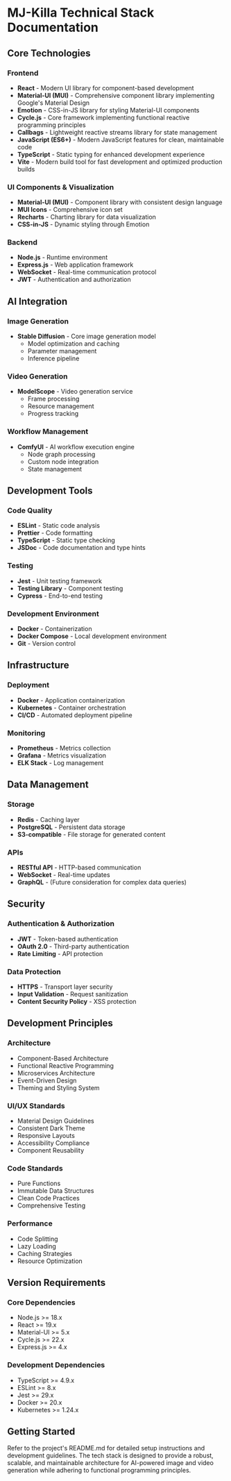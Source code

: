 # MJ-Killa Technical Stack Documentation

## Core Technologies

### Frontend
- **React** - Modern UI library for component-based development
- **Material-UI (MUI)** - Comprehensive component library implementing Google's Material Design
- **Emotion** - CSS-in-JS library for styling Material-UI components
- **Cycle.js** - Core framework implementing functional reactive programming principles
- **Callbags** - Lightweight reactive streams library for state management
- **JavaScript (ES6+)** - Modern JavaScript features for clean, maintainable code
- **TypeScript** - Static typing for enhanced development experience
- **Vite** - Modern build tool for fast development and optimized production builds

### UI Components & Visualization
- **Material-UI (MUI)** - Component library with consistent design language
- **MUI Icons** - Comprehensive icon set
- **Recharts** - Charting library for data visualization
- **CSS-in-JS** - Dynamic styling through Emotion

### Backend
- **Node.js** - Runtime environment
- **Express.js** - Web application framework
- **WebSocket** - Real-time communication protocol
- **JWT** - Authentication and authorization

## AI Integration

### Image Generation
- **Stable Diffusion** - Core image generation model
  - Model optimization and caching
  - Parameter management
  - Inference pipeline

### Video Generation
- **ModelScope** - Video generation service
  - Frame processing
  - Resource management
  - Progress tracking

### Workflow Management
- **ComfyUI** - AI workflow execution engine
  - Node graph processing
  - Custom node integration
  - State management

## Development Tools

### Code Quality
- **ESLint** - Static code analysis
- **Prettier** - Code formatting
- **TypeScript** - Static type checking
- **JSDoc** - Code documentation and type hints

### Testing
- **Jest** - Unit testing framework
- **Testing Library** - Component testing
- **Cypress** - End-to-end testing

### Development Environment
- **Docker** - Containerization
- **Docker Compose** - Local development environment
- **Git** - Version control

## Infrastructure

### Deployment
- **Docker** - Application containerization
- **Kubernetes** - Container orchestration
- **CI/CD** - Automated deployment pipeline

### Monitoring
- **Prometheus** - Metrics collection
- **Grafana** - Metrics visualization
- **ELK Stack** - Log management

## Data Management

### Storage
- **Redis** - Caching layer
- **PostgreSQL** - Persistent data storage
- **S3-compatible** - File storage for generated content

### APIs
- **RESTful API** - HTTP-based communication
- **WebSocket** - Real-time updates
- **GraphQL** - (Future consideration for complex data queries)

## Security

### Authentication & Authorization
- **JWT** - Token-based authentication
- **OAuth 2.0** - Third-party authentication
- **Rate Limiting** - API protection

### Data Protection
- **HTTPS** - Transport layer security
- **Input Validation** - Request sanitization
- **Content Security Policy** - XSS protection

## Development Principles

### Architecture
- Component-Based Architecture
- Functional Reactive Programming
- Microservices Architecture
- Event-Driven Design
- Theming and Styling System

### UI/UX Standards
- Material Design Guidelines
- Consistent Dark Theme
- Responsive Layouts
- Accessibility Compliance
- Component Reusability

### Code Standards
- Pure Functions
- Immutable Data Structures
- Clean Code Practices
- Comprehensive Testing

### Performance
- Code Splitting
- Lazy Loading
- Caching Strategies
- Resource Optimization

## Version Requirements

### Core Dependencies
- Node.js >= 18.x
- React >= 19.x
- Material-UI >= 5.x
- Cycle.js >= 22.x
- Express.js >= 4.x

### Development Dependencies
- TypeScript >= 4.9.x
- ESLint >= 8.x
- Jest >= 29.x
- Docker >= 20.x
- Kubernetes >= 1.24.x

## Getting Started

Refer to the project's README.md for detailed setup instructions and development guidelines. The tech stack is designed to provide a robust, scalable, and maintainable architecture for AI-powered image and video generation while adhering to functional programming principles.